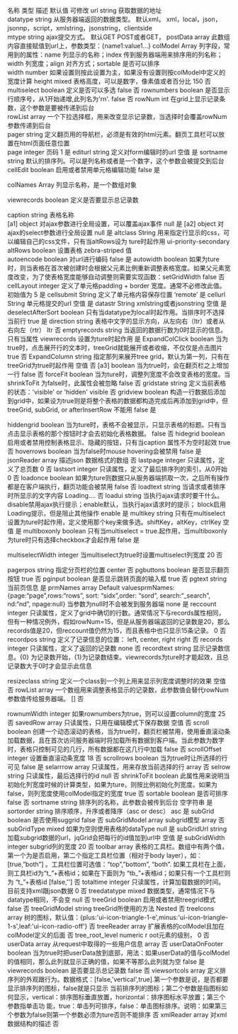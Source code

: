 名称	                类型	                描述	                                    默认值	                可修改
url	                string	        获取数据的地址	 	 
datatype	        string	        从服务器端返回的数据类型。                       默认xml。          xml，local，json，jsonnp，script，xmlstring，jsonstring，clientside	 	 
mtype	            string	        ajax提交方式。                                默认GET	 	      POST或者GET，
postData	        array	        此数组内容直接赋值到url上，参数类型：{name1:value1…}
colModel	        Array	        列字段，常用到的属性：name 列显示的名称；index 传到服务器端用来排序用的列名称；width 列宽度；align 对齐方式；sortable 是否可以排序	 	 
width	            number	        如果设置则按此设置为主，如果没有设置则按colModel中定义的宽度计算
height	            mixed	        表格高度，可以是数字，像素值或者百分比	150	否
multiselect	        boolean	        定义是否可以多选	                            false	                    否
rownumbers	        boolean     	是否显示行顺序号，从1开始递增,此列名为'rn'.	    false	                    否
rowNum	            int	            在grid上显示记录条数，这个参数是要被传递到后台	 
rowList	            array	        一个下拉选择框，用来改变显示记录数，当选择时会覆盖rowNum参数传递到后台	
pager	            string	        定义翻页用的导航栏，必须是有效的html元素。翻页工具栏可以放置在html页面任意位置	 	 
page	            integer	        页码	                                          1	                        是
editurl	            string	        定义对form编辑时的url	                        空值	                        是
sortname	        string	        默认的排序列。可以是列名称或者是一个数字，这个参数会被提交到后台	 	
cellEdit	        boolean	        启用或者禁用单元格编辑功能	                    false	                    是



colNames	        Array	        列显示名称，是一个数组对象	 	 

 
viewrecords	        boolean	        定义是否要显示总记录数


	 	 
caption	string	表格名称	 	 
[a1] 	object	对ajax参数进行全局设置，可以覆盖ajax事件	null	是
[a2] 	object	对ajax的select参数进行全局设置	null	是
altclass	String	用来指定行显示的css，可以编辑自己的css文件，只有当altRows设为 ture时起作用	ui-priority-secondary	 
altRows	boolean	设置表格 zebra-striped 值	 	 
autoencode	boolean	对url进行编码	false	是
autowidth	boolean	如果为ture时，则当表格在首次被创建时会根据父元素比例重新调整表格宽度。如果父元素宽度改变，为了使表格宽度能够自动调整则需要实现函数：setGridWidth	false	否
cellLayout	integer	定义了单元格padding + border 宽度。通常不必修改此值。初始值为	5	是
cellsubmit	String	定义了单元格内容保存位置	‘remote’	是
cellurl	String	单元格提交的url	空值	是
datastr	String	xmlstring或者jsonstring	空值	是
deselectAfterSort	boolean	只有当datatype为local时起作用。当排序时不选择当前行	true	是
direction	string	表格中文字的显示方向，从左向右（ltr）或者从右向左（rtr）	ltr	否
emptyrecords	string	当返回的数据行数为0时显示的信息。只有当属性 viewrecords 设置为ture时起作用	 	是
ExpandColClick	boolean	当为true时，点击展开行的文本时，treeGrid就能展开或者收缩，不仅仅是点击图片	true	否
ExpandColumn	string	指定那列来展开tree grid，默认为第一列，只有在treeGrid为true时起作用	空值	否
[a3] 	boolean	当为true时，会在翻页栏之上增加一行	false	否
forceFit	boolean	当为ture时，调整列宽度不会改变表格的宽度。当shrinkToFit 为false时，此属性会被忽略	false	否
gridstate	string	定义当前表格的状态：'visible' or 'hidden'	visible	否
gridview	boolean	构造一行数据后添加到grid中，如果设为true则是将整个表格的数据都构造完成后再添加到grid中，但treeGrid, subGrid, or afterInsertRow 不能用	false	是

hiddengrid	boolean	当为ture时，表格不会被显示，只显示表格的标题。只有当点击显示表格的那个按钮时才会去初始化表格数据。	false	否
hidegrid	boolean	启用或者禁用控制表格显示、隐藏的按钮，只有当caption 属性不为空时起效	true	否
hoverrows	boolean	当为false时mouse hovering会被禁用	false	是
jsonReader	array	描述json 数据格式的数组	 	否
lastpage	integer	只读属性，定义了总页数	0	否
lastsort	integer	只读属性，定义了最后排序列的索引，从0开始	0	否
loadonce	boolean	如果为ture则数据只从服务器端抓取一次，之后所有操作都是在客户端执行，翻页功能会被禁用	false	否
loadtext	string	当请求或者排序时所显示的文字内容	Loading....	否
loadui	string	当执行ajax请求时要干什么。disable禁用ajax执行提示；enable默认，当执行ajax请求时的提示； block启用Loading提示，但是阻止其他操作	enable	是
multikey	string	只有在multiselect设置为ture时起作用，定义使用那个key来做多选。shiftKey，altKey，ctrlKey	空值	是
multiboxonly	boolean	只有当multiselect = true.起作用，当multiboxonly 为ture时只有选择checkbox才会起作用	false	是

multiselectWidth	integer	当multiselect为true时设置multiselect列宽度	20	否

pagerpos	string	指定分页栏的位置	center	否
pgbuttons	boolean	是否显示翻页按钮	true	否
pginput	boolean	是否显示跳转页面的输入框	true	否
pgtext	string	当前页信息	 	是
prmNames	array	Default valuesprmNames: {page:“page”,rows:“rows”, sort: “sidx”,order: “sord”, search:“_search”, nd:“nd”, npage:null} 当参数为null时不会被发到服务器端	none	是
reccount	integer	只读属性，定义了grid中确切的行数。通常情况下与records属性相同，但有一种情况例外，假如rowNum=15，但是从服务器端返回的记录数是20，那么records值是20，但reccount值仍然为15，而且表格中也只显示15条记录。	0	否
recordpos	string	定义了记录信息的位置： left, center, right	right	否
records	integer	只读属性，定义了返回的记录数	none	否
recordtext	string	显示记录数信息。{0} 为记录数开始，{1}为记录数结束。viewrecords为ture时才能起效，且总记录数大于0时才会显示此信息	 	
 

resizeclass	string	定义一个class到一个列上用来显示列宽度调整时的效果	空值	否
rowList	array	一个数组用来调整表格显示的记录数，此参数值会替代rowNum参数值传给服务器端。	[]	否

rownumWidth	integer	如果rownumbers为true，则可以设置column的宽度	25	否
savedRow	array	只读属性，只用在编辑模式下保存数据	空值	否
scroll	boolean	创建一个动态滚动的表格，当为true时，翻页栏被禁用，使用垂直滚动条加载数据，且在首次访问服务器端时将加载所有数据到客户端。当此参数为数字时，表格只控制可见的几行，所有数据都在这几行中加载	false	否
scrollOffset	integer	设置垂直滚动条宽度	18	否
scrollrows	boolean	当为true时让所选择的行可见	false	是
selarrrow	array	只读属性，用来存放当前选择的行	array	否
selrow	string	只读属性，最后选择行的id	null	否
shrinkToFit	boolean	此属性用来说明当初始化列宽度时候的计算类型，如果为ture，则按比例初始化列宽度。如果为false，则列宽度使用colModel指定的宽度	true	否
sortable	boolean	是否可排序	false	否
sortname	string	排序列的名称，此参数会被传到后台	空字符串	是
sortorder	string	排序顺序，升序或者降序（asc or desc）	asc	是
subGrid	boolean	是否使用suggrid	false	否
subGridModel	array	subgrid模型	array	否
subGridType	mixed	如果为空则使用表格的dataType	null	是
subGridUrl	string	加载subgrid数据的url，jqGrid会把每行的id值加到url中	空值	是
subGridWidth	integer	subgrid列的宽度	20	否
toolbar	array	表格的工具栏。数组中有两个值，第一个为是否启用，第二个指定工具栏位置（相对于body layer），如：[true,”both”] 。工具栏位置可选值：“top”,”bottom”, “both”. 如果工具栏在上面，则工具栏id为“t_”+表格id；如果在下面则为 “tb_”+表格id；如果只有一个工具栏则为 “t_”+表格id	[false,'']	否
totaltime	integer	只读属性，计算加载数据的时间。目前支持xml跟json数据	0	否
treedatatype	mixed	数据类型，通常情况下与datatype相同，不会变	null	否
treeGrid	boolean	启用或者禁用treegrid模式	false	否
treeGridModel	string	treeGrid所使用的方法	Nested	否
treeIcons	array	树的图标，默认值：{plus:'ui-icon-triangle-1-e',minus:'ui-icon-triangle-1-s',leaf:'ui-icon-radio-off'}	 	否
treeReader	array	扩展表格的colModel且加在colModel定义的后面	 	否
tree_root_level	numeric	r oot元素的级别，	0	否
userData	array	从request中取得的一些用户信息	array	否
userDataOnFooter	boolean	当为true时把userData放到底部，用法：如果userData的值与colModel的值相同，那么此列就显示正确的值，如果不等那么此列就为空	false	是
viewrecords	boolean	是否要显示总记录数	false	否
viewsortcols	array	定义排序列的外观跟行为。数据格式：[false,'vertical',true].第一个参数是说，是否都要显示排序列的图标，false就是只显示 当前排序列的图标；第二个参数是指图标如何显示，vertical：排序图标垂直放置，horizontal：排序图标水平放置；第三个参数指单击功 能，true：单击列可排序，false：单击图标排序。说明：如果第三个参数为false则第一个参数必须为ture否则不能排序	 	否
xmlReader	array	对xml数据结构的描述	 	否